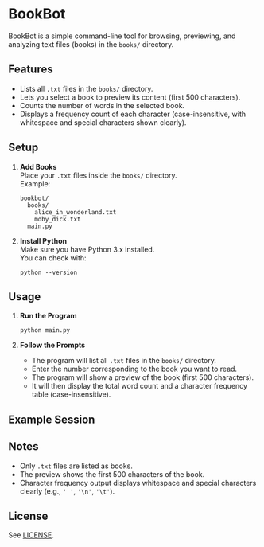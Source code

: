 # BookBot

BookBot is a simple command-line tool for browsing, previewing, and analyzing text files (books) in the `books/` directory.

## Features

- Lists all `.txt` files in the `books/` directory.
- Lets you select a book to preview its content (first 500 characters).
- Counts the number of words in the selected book.
- Displays a frequency count of each character (case-insensitive, with whitespace and special characters shown clearly).

## Setup

1. **Add Books**  
   Place your `.txt` files inside the `books/` directory.  
   Example:
   ```
   bookbot/
     books/
       alice_in_wonderland.txt
       moby_dick.txt
     main.py
   ```

2. **Install Python**  
   Make sure you have Python 3.x installed.  
   You can check with:
   ```
   python --version
   ```

## Usage

1. **Run the Program**
   ```
   python main.py
   ```

2. **Follow the Prompts**
   - The program will list all `.txt` files in the `books/` directory.
   - Enter the number corresponding to the book you want to read.
   - The program will show a preview of the book (first 500 characters).
   - It will then display the total word count and a character frequency table (case-insensitive).

## Example Session

## Notes

- Only `.txt` files are listed as books.
- The preview shows the first 500 characters of the book.
- Character frequency output displays whitespace and special characters clearly (e.g., `' '`, `'\n'`, `'\t'`).

## License

See [LICENSE](LICENSE).